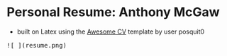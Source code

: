 # Personal Resume: Anthony McGaw
 * built on Latex using the [Awesome CV](https://github.com/posquit0/Awesome-CV) template by user posquit0
 <kbd>
![ ](resume.png)
 </kbd>
